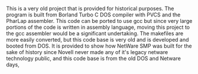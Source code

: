 This is a very old project that is provided for historical purposes.  The program is built from Borland Turbo C DOS compiler 
with PVCS and the PharLap assembler.  This code can be ported to use gcc but since very large portions of the code is 
written in assembly language, moving this project to the gcc assembler would be a significant undertaking.  The makefiles
are more easily converted, but this code base is very old and is developed and booted from DOS.  It is provided to show
how NetWare SMP was built for the sake of history since Novell never made any of it's legacy netware technology public, 
and this code base is from the old DOS and Netware days,
